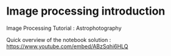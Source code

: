 # Image processing introduction

Image Processing Tutorial : Astrophotography



Quick overview of the notebook solution : 
https://www.youtube.com/embed/ABzSqhi6HLQ
